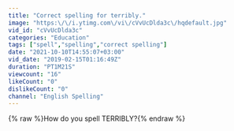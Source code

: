 ```yaml
---
title: "Correct spelling for terribly."
image: "https:\/\/i.ytimg.com\/vi\/cVvUcDlda3c\/hqdefault.jpg"
vid_id: "cVvUcDlda3c"
categories: "Education"
tags: ["spell","spelling","correct spelling"]
date: "2021-10-10T14:55:07+03:00"
vid_date: "2019-02-15T01:16:49Z"
duration: "PT1M21S"
viewcount: "16"
likeCount: "0"
dislikeCount: "0"
channel: "English Spelling"
---
```

{% raw %}How do you spell TERRIBLY?{% endraw %}
